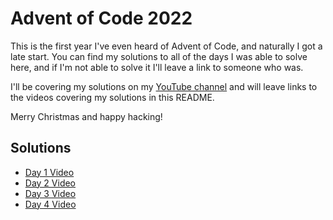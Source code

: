 # Advent of Code 2022

This is the first year I've even heard of Advent of Code, and naturally I got a late start. You can find my solutions to all of the days I was able to solve here, and if I'm not able to solve it I'll leave a link to someone who was.

I'll be covering my solutions on my [YouTube channel](https://youtube.com/@valhalla_dev) and will leave links to the videos covering my solutions in this README.

Merry Christmas and happy hacking!


## Solutions

- [Day 1 Video](https://youtu.be/fOZqgTK4Iro)
- [Day 2 Video](https://youtu.be/LRgoDIDi85o)
- [Day 3 Video](https://www.youtube.com/watch?v=uYkZ-s-AQmc)
- [Day 4 Video](https://youtu.be/ygYhhxwAG5k)
